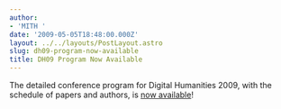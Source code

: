 ```yaml
---
author:
- 'MITH '
date: '2009-05-05T18:48:00.000Z'
layout: ../../layouts/PostLayout.astro
slug: dh09-program-now-available
title: DH09 Program Now Available
---
```


The detailed conference program for Digital Humanities 2009, with the schedule of papers and authors, is [now available](http://web.archive.org/web/20110808055950/http://www.mith2.umd.edu:80/dh09/?page_id=89)!
